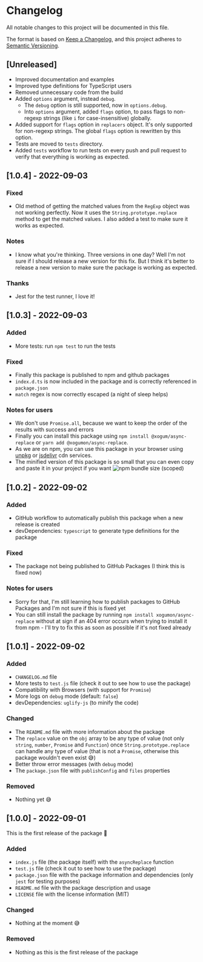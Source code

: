 # Changelog

All notable changes to this project will be documented in this file.

The format is based on [Keep a Changelog](https://keepachangelog.com/en/1.0.0/), and this project adheres to [Semantic Versioning](https://semver.org/spec/v2.0.0.html).

## [Unreleased]

- Improved documentation and examples
- Improved type definitions for TypeScript users
- Removed unnecessary code from the build
- Added `options` argument, instead `debug`.
  - The `debug` option is still supported, now in `options.debug`.
  - Into `options` argument, added `flags` option, to pass flags to non-regexp strings (like `i` for case-insensitive) globally.
- Added support for `flags` option in `replacers` object. It's only supported for non-regexp strings. The global `flags` option is rewritten by this option.
- Tests are moved to `tests` directory.
- Added `tests` workflow to run tests on every push and pull request to verify that everything is working as expected.

## [1.0.4] - 2022-09-03

### Fixed

- Old method of getting the matched values from the `RegExp` object was not working perfectly. Now it uses the `String.prototype.replace` method to get the matched values. I also added a test to make sure it works as expected.

### Notes

- I know what you're thinking. Three versions in one day? Well I'm not sure if I should release a new version for this fix. But I think it's better to release a new version to make sure the package is working as expected.

### Thanks

- Jest for the test runner, I love it!

## [1.0.3] - 2022-09-03

### Added

- More tests: run `npm test` to run the tests

### Fixed

- Finally this package is published to npm and github packages
- `index.d.ts` is now included in the package and is correctly referenced in `package.json`
- `match` regex is now correctly escaped (a night of sleep helps)

### Notes for users

- We don't use `Promise.all`, because we want to keep the order of the results with success and errors
- Finally you can install this package using `npm install @xogum/async-replace` or `yarn add @xogumon/async-replace`.
- As we are on npm, you can use this package in your browser using [unpkg](https://unpkg.com/@xogumon/async-replace/index.min.js) or [jsdelivr](https://www.jsdelivr.com/package/npm/@xogumon/async-replace) cdn services.
- The minified version of this package is so small that you can even copy and paste it in your project if you want ![npm bundle size (scoped)](https://img.shields.io/bundlephobia/min/@xogumon/async-replace)

## [1.0.2] - 2022-09-02

### Added

- GitHub workflow to automatically publish this package when a new release is created
- devDependencies: `typescript` to generate type definitions for the package

### Fixed

- The package not being published to GitHub Packages (I think this is fixed now)

### Notes for users

- Sorry for that, I'm still learning how to publish packages to GitHub Packages and I'm not sure if this is fixed yet
- You can still install the package by running `npm install xogumon/async-replace` without at sign if an 404 error occurs when trying to install it from npm - I'll try to fix this as soon as possible if it's not fixed already

## [1.0.1] - 2022-09-02

### Added

- `CHANGELOG.md` file
- More tests to `test.js` file (check it out to see how to use the package)
- Compatibility with Browsers (with support for `Promise`)
- More logs on `debug` mode (default: `false`)
- devDependencies: `uglify-js` (to minify the code)

### Changed

- The `README.md` file with more information about the package
- The `replace` value on the `obj` array to be any type of value (not only `string`, `number`, `Promise` and `Function`) once `String.prototype.replace` can handle any type of value (that is not a `Promise`, otherwise this package wouldn't even exist 😅)
- Better throw error messages (with `debug` mode)
- The `package.json` file with `publishConfig` and `files` properties

### Removed

- Nothing yet 😅

## [1.0.0] - 2022-09-01

This is the first release of the package 🎉

### Added

- `index.js` file (the package itself) with the `asyncReplace` function
- `test.js` file (check it out to see how to use the package)
- `package.json` file with the package information and dependencies (only `jest` for testing purposes)
- `README.md` file with the package description and usage
- `LICENSE` file with the license information (MIT)

### Changed

- Nothing at the moment 😅

### Removed

- Nothing as this is the first release of the package
